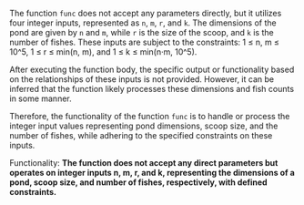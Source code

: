 The function `func` does not accept any parameters directly, but it utilizes four integer inputs, represented as `n`, `m`, `r`, and `k`. The dimensions of the pond are given by `n` and `m`, while `r` is the size of the scoop, and `k` is the number of fishes. These inputs are subject to the constraints: 1 ≤ n, m ≤ 10^5, 1 ≤ r ≤ min(n, m), and 1 ≤ k ≤ min(n·m, 10^5). 

After executing the function body, the specific output or functionality based on the relationships of these inputs is not provided. However, it can be inferred that the function likely processes these dimensions and fish counts in some manner. 

Therefore, the functionality of the function `func` is to handle or process the integer input values representing pond dimensions, scoop size, and the number of fishes, while adhering to the specified constraints on these inputs. 

Functionality: **The function does not accept any direct parameters but operates on integer inputs n, m, r, and k, representing the dimensions of a pond, scoop size, and number of fishes, respectively, with defined constraints.**